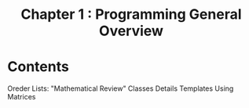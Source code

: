 <h1 align="center" >Chapter 1 : Programming General Overview</h1>

# Contents

Oreder Lists:
"Mathematical Review" Classes Details Templates Using Matrices

